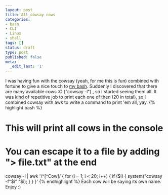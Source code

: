 ```yaml
---
layout: post
title: All cowsay cows
categories:
- bash
- CLI
- Linux
- shell
tags: []
status: draft
type: post
published: false
meta:
  _edit_last: '1'
---
```

I was having fun with the cowsay (yeah, for me this is fun) combined with fortune to give a nice touch to <a class="vt-p" title="See the resulting .bashrc" href="http://brunops.org/my-cool-bashrc-file/" target="_blank">my bash</a>. Suddenly I discovered that there are many available cows :O ("cowsay -l") , so I started seeing them all. It was kind of repetitive job to print each one of then (20 in total), so I combined cowsay with awk to write a command to print 'em all, yay.
{% highlight bash %}
# This will print all cows in the console
# You can escape it to a file by adding "&gt; file.txt" at the end
cowsay -l | awk '/^[^Cow]/ { for (i = 1; i &lt; 20; i++) { if ($i) { system("cowsay -f"$i" "$i); } } }'
{% endhighlight %}
Each cow will be saying its own name. Enjoy :)
